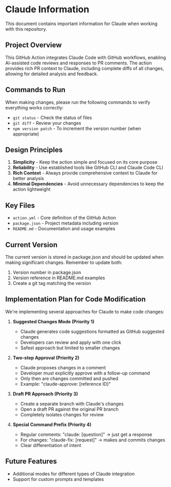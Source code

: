 # Claude Information

This document contains important information for Claude when working with this repository.

## Project Overview

This GitHub Action integrates Claude Code with GitHub workflows, enabling AI-assisted code reviews and responses to PR comments. The action provides rich PR context to Claude, including complete diffs of all changes, allowing for detailed analysis and feedback.

## Commands to Run

When making changes, please run the following commands to verify everything works correctly:

- `git status` - Check the status of files
- `git diff` - Review your changes
- `npm version patch` - To increment the version number (when appropriate)

## Design Principles

1. **Simplicity** - Keep the action simple and focused on its core purpose
2. **Reliability** - Use established tools like GitHub CLI and Claude Code CLI
3. **Rich Context** - Always provide comprehensive context to Claude for better analysis
4. **Minimal Dependencies** - Avoid unnecessary dependencies to keep the action lightweight

## Key Files

- `action.yml` - Core definition of the GitHub Action
- `package.json` - Project metadata including version
- `README.md` - Documentation and usage examples

## Current Version

The current version is stored in package.json and should be updated when making significant changes. 
Remember to update both:
1. Version number in package.json
2. Version reference in README.md examples
3. Create a git tag matching the version

## Implementation Plan for Code Modification

We're implementing several approaches for Claude to make code changes:

1. **Suggested Changes Mode (Priority 1)**
   - Claude generates code suggestions formatted as GitHub suggested changes
   - Developers can review and apply with one click
   - Safest approach but limited to smaller changes

2. **Two-step Approval (Priority 2)**
   - Claude proposes changes in a comment
   - Developer must explicitly approve with a follow-up command
   - Only then are changes committed and pushed
   - Example: "claude-approve: [reference ID]"

3. **Draft PR Approach (Priority 3)**
   - Create a separate branch with Claude's changes
   - Open a draft PR against the original PR branch
   - Completely isolates changes for review

4. **Special Command Prefix (Priority 4)**
   - Regular comments: "claude: [question]" → just get a response
   - For changes: "claude-fix: [request]" → makes and commits changes
   - Clear differentiation of intent

## Future Features

- Additional modes for different types of Claude integration
- Support for custom prompts and templates